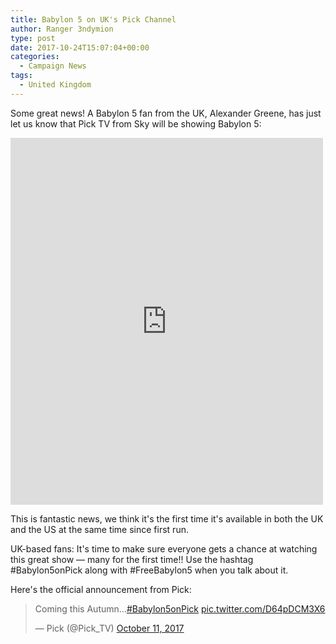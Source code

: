 ```yaml
---
title: Babylon 5 on UK's Pick Channel
author: Ranger 3ndymion
type: post
date: 2017-10-24T15:07:04+00:00
categories:
  - Campaign News
tags:
  - United Kingdom
---
```

Some great news! A Babylon 5 fan from the UK, Alexander Greene, has just let us know that Pick TV from Sky will be showing Babylon 5:

<iframe src="https://www.facebook.com/plugins/post.php?href=https%3A%2F%2Fwww.facebook.com%2FFreeBabylon5%2Fposts%2F1306284339497775&width=500" width="500" height="587" style="border:none;overflow:hidden" scrolling="no" frameborder="0" allowTransparency="true"></iframe>

This is fantastic news, we think it's the first time it's available in both the UK and the US at the same time since first run.

UK-based fans: It's time to make sure everyone gets a chance at watching this great show &mdash; many for the first time!! Use the hashtag #Babylon5onPick along with #FreeBabylon5 when you talk about it.

Here's the official announcement from Pick:

<blockquote class="twitter-tweet" data-lang="en"><p lang="en" dir="ltr">Coming this Autumn...<a href="https://twitter.com/hashtag/Babylon5onPick?src=hash&amp;ref_src=twsrc%5Etfw">#Babylon5onPick</a> <a href="https://t.co/D64pDCM3X6">pic.twitter.com/D64pDCM3X6</a></p>&mdash; Pick (@Pick_TV) <a href="https://twitter.com/Pick_TV/status/918135529350287365?ref_src=twsrc%5Etfw">October 11, 2017</a></blockquote> <script async src="//platform.twitter.com/widgets.js" charset="utf-8"></script>